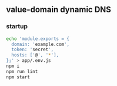 ## value-domain dynamic DNS
### startup

```bash
echo 'module.exports = {
  domain: 'example.com',
  token: 'secret',
  hosts: ['@', '*'],
};' > app/.env.js
npm i
npm run lint
npm start
```
